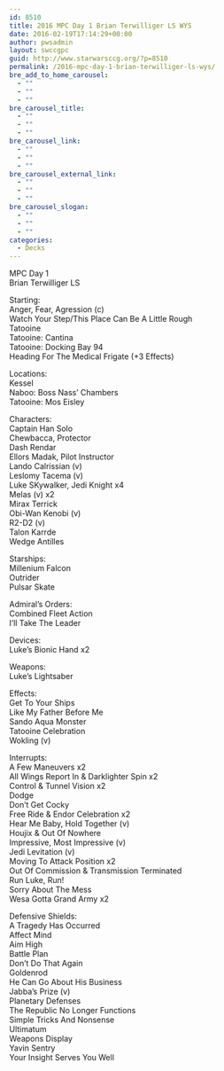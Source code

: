 ```yaml
---
id: 8510
title: 2016 MPC Day 1 Brian Terwilliger LS WYS
date: 2016-02-19T17:14:29+00:00
author: pwsadmin
layout: swccgpc
guid: http://www.starwarsccg.org/?p=8510
permalink: /2016-mpc-day-1-brian-terwilliger-ls-wys/
bre_add_to_home_carousel:
  - ""
  - ""
  - ""
bre_carousel_title:
  - ""
  - ""
  - ""
bre_carousel_link:
  - ""
  - ""
  - ""
bre_carousel_external_link:
  - ""
  - ""
  - ""
bre_carousel_slogan:
  - ""
  - ""
  - ""
categories:
  - Decks
---
```

MPC Day 1  
Brian Terwilliger LS

Starting:  
Anger, Fear, Agression (c)  
Watch Your Step/This Place Can Be A Little Rough  
Tatooine  
Tatooine: Cantina  
Tatooine: Docking Bay 94  
Heading For The Medical Frigate (+3 Effects)

Locations:  
Kessel  
Naboo: Boss Nass&#8217; Chambers  
Tatooine: Mos Eisley

Characters:  
Captain Han Solo  
Chewbacca, Protector  
Dash Rendar  
Ellors Madak, Pilot Instructor  
Lando Calrissian (v)  
Leslomy Tacema (v)  
Luke SKywalker, Jedi Knight x4  
Melas (v) x2  
Mirax Terrick  
Obi-Wan Kenobi (v)  
R2-D2 (v)  
Talon Karrde  
Wedge Antilles

Starships:  
Millenium Falcon  
Outrider  
Pulsar Skate

Admiral&#8217;s Orders:  
Combined Fleet Action  
I&#8217;ll Take The Leader

Devices:  
Luke&#8217;s Bionic Hand x2

Weapons:  
Luke&#8217;s Lightsaber

Effects:  
Get To Your Ships  
Like My Father Before Me  
Sando Aqua Monster  
Tatooine Celebration  
Wokling (v)

Interrupts:  
A Few Maneuvers x2  
All Wings Report In & Darklighter Spin x2  
Control & Tunnel Vision x2  
Dodge  
Don&#8217;t Get Cocky  
Free Ride & Endor Celebration x2  
Hear Me Baby, Hold Together (v)  
Houjix & Out Of Nowhere  
Impressive, Most Impressive (v)  
Jedi Levitation (v)  
Moving To Attack Position x2  
Out Of Commission & Transmission Terminated  
Run Luke, Run!  
Sorry About The Mess  
Wesa Gotta Grand Army x2

Defensive Shields:  
A Tragedy Has Occurred  
Affect Mind  
Aim High  
Battle Plan  
Don&#8217;t Do That Again  
Goldenrod  
He Can Go About His Business  
Jabba&#8217;s Prize (v)  
Planetary Defenses  
The Republic No Longer Functions  
Simple Tricks And Nonsense  
Ultimatum  
Weapons Display  
Yavin Sentry  
Your Insight Serves You Well
